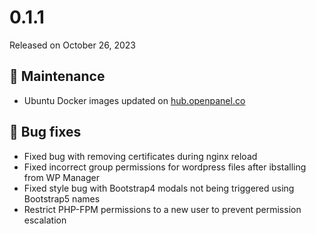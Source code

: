 ---
---

# 0.1.1

Released on October 26, 2023

## 🔧 Maintenance

- Ubuntu Docker images updated on [hub.openpanel.co](https://hub.openpanel.co/)

## 🐛 Bug fixes

- Fixed bug with removing certificates during nginx reload
- Fixed incorrect group permissions for wordpress files after ibstalling from WP Manager
- Fixed style bug with Bootstrap4 modals not being triggered using Bootstrap5 names
- Restrict PHP-FPM permissions to a new user to prevent permission escalation
